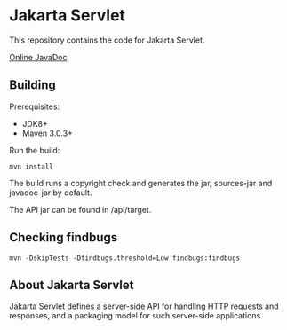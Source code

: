 # Jakarta Servlet

This repository contains the code for Jakarta Servlet.

[Online JavaDoc](https://javadoc.io/doc/jakarta.servlet/jakarta.servlet-api/)

Building
--------

Prerequisites:

* JDK8+
* Maven 3.0.3+

Run the build: 

`mvn install`

The build runs a copyright check and generates the jar, sources-jar and javadoc-jar by default.

The API jar can be found in /api/target.

Checking findbugs
-----------------

`mvn -DskipTests -Dfindbugs.threshold=Low findbugs:findbugs`

About Jakarta Servlet
-------------

Jakarta Servlet defines a server-side API for handling HTTP requests and responses,
and a packaging model for such server-side applications.

